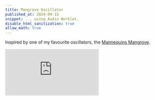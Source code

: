 ```yaml
---
title: Mangrove Oscillator
published_at: 2024-09-15
snippet: ... using Audio Worklet.
disable_html_sanitization: true
allow_math: true
---
```


Inspired by one of my favourite oscillators, the [Mannequins Mangrove](https://www.whimsicalraps.com/products/mangrove).


<canvas id="mangrove_example"></canvas>


<iframe id="demo" src="https://www.youtube.com/embed/k4PVOwMX0Cg?si=lrT8luOpel7m2mIU" title="YouTube video player" frameborder="0" allow="accelerometer; autoplay; clipboard-write; encrypted-media; gyroscope; picture-in-picture; web-share" referrerpolicy="strict-origin-when-cross-origin" allowfullscreen></iframe>

<script type="module">
   const vid  = document.getElementById (`demo`)
   vid.width  = vid.parentNode.scrollWidth
   vid.height = vid.width * 9 / 16

   const cnv  = document.getElementById ("mangrove_example")
   cnv.width  = cnv.parentNode.scrollWidth
   cnv.height = cnv.width * 9 / 16

   cnv.style.backgroundColor = `black`
   cnv.style.textAlign       = 'center'
   cnv.style.userSelect      = 'none'

   const ctx = cnv.getContext (`2d`)

   const a = { ctx: new AudioContext () }
   a.ctx.suspend ()

   let pointer_down = false
   let cool_down = false

   const init_audio = async () => {
      await a.ctx.resume ()
      await a.ctx.audioWorklet.addModule (`worklets/mangrove.js`)
      
      a.mangrove = new AudioWorkletNode (a.ctx, `mangrove`)
      a.mangrove.connect (a.ctx.destination)

      a.freq       = await a.mangrove.parameters.get (`freq`)
      a.duty_cycle = await a.mangrove.parameters.get (`duty_cycle`)

      a.analyser         = a.ctx.createAnalyser ()
      a.analyser.fftSize = 2048
      a.mangrove.connect (a.analyser)

      a.data_array = new Uint8Array (a.analyser.frequencyBinCount)

      cnv.style.backgroundColor = `white`
   }

   function point_phase (e) {
      const { target: { 
         offsetLeft, offsetTop, offsetWidth, offsetHeight 
      } } = e

      const abs = {
         x: e.clientX ? e.clientX : e.touches[0].clientX,
         y: e.clientY ? e.clientY : e.touches[0].clientY
      }

      const x = (abs.x - offsetLeft) / offsetWidth
      const y = (abs.y - offsetTop)  / offsetHeight

      return { x, y }
   }

   function prepare_param (p, now) {
      p.cancelScheduledValues (now)
      p.setValueAtTime (p.value, now)
   }

   function prepare_params (a, now) {
      a.forEach (p => prepare_param (p, now))
   }

   const find_Uint8_zc = a => {
      for (let i = 0; i < a.length - 1; i++) {
         if (a[i] < 128 && a[i+1] >= 128) return i
      }
      return 0
   }

   const splice_array = (a, start, length) => {

      if (a.length < start + length) {
         console.log (`array is too short`)
         return Array (length).fill (0)
      }

      const r = []
      for (let i = start; i < start + length; i++) r.push (a[i])
      return r

   }

   let is_animating = false
   // let offset = 0

   const draw_frame = () => {
      if (!is_animating) return

      requestAnimationFrame (draw_frame)

      a.analyser.getByteTimeDomainData (a.data_array)

      const period = Math.floor (a.ctx.sampleRate / a.freq.value)
      // offset += a.data_array.length % period
      // offset %= a.data_array.length - period
      const z_crossing = find_Uint8_zc (a.data_array)
      const wave_data = splice_array (a.data_array, z_crossing, period)
      // console.log (offset, wave_data)

      ctx.clearRect (0, 0, cnv.width, cnv.height)

      ctx.fillStyle = `black`
      ctx.strokeStyle = `black`
      ctx.lineWidth = 6
      ctx.beginPath ()

      for (let x = 0; x < cnv.width; x++) {
         const p = x / cnv.width
         // const i = Math.floor (a.data_array.length * p)
         const i = Math.floor (wave_data.length * p)
         const h = cnv.height / 3
         const y = cnv.height - h - (wave_data[i] * h / 255)
         if (x == 0) ctx.moveTo (x, y)
         else ctx.lineTo (x, y)         
      }
      ctx.stroke ()
   }

   cnv.onpointerdown = async e => {
      if (a.ctx.state != `running`) {
         await init_audio ()
      }

      cnv.style.backgroundColor = `white`

      const now = a.ctx.currentTime
      prepare_params ([ a.freq, a.duty_cycle ], now)
      
      const f = 220 * (2 ** point_phase (e).x)
      a.freq.exponentialRampToValueAtTime (f, now + 0.3)
      
      a.duty_cycle.linearRampToValueAtTime (0.2, now + 0.1)

      pointer_down = true
      is_animating = true

      draw_frame ()
   }

   cnv.onpointermove = e => {

      if (!pointer_down || cool_down) return

      const now = a.ctx.currentTime
      const f = 220 * (2 ** point_phase (e).x)

      prepare_params ([ a.freq, a.duty_cycle ], now)
      a.freq.exponentialRampToValueAtTime (f, now + 0.1)
      a.duty_cycle.linearRampToValueAtTime (point_phase (e).y, now + 0.1)

      cool_down = true
      setTimeout (() => {
         cool_down = false
      }, 100)
   }

   cnv.onpointerup = e => {

      if (!a.mangrove) {
         console.log (`delaying`)
         setTimeout (cnv.onpointerup, 100, e)
         return
      }

      const now = a.ctx.currentTime
      prepare_params ([ a.freq, a.duty_cycle ], now)
      a.freq.exponentialRampToValueAtTime (16, now + 0.3)
      a.freq.linearRampToValueAtTime (0, now + 0.6)
      a.duty_cycle.linearRampToValueAtTime (0, now + 0.3)

      cnv.style.backgroundColor = `black`

      pointer_down = false
      is_animating = false
   }

</script>